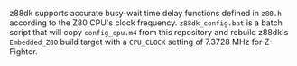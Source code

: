 z88dk supports accurate busy-wait time delay functions defined in `z80.h` according to the Z80 CPU's clock frequency. `z88dk_config.bat` is a batch script that will copy `config_cpu.m4` from this repository and rebuild z88dk's `Embedded_Z80` build target with a `CPU_CLOCK` setting of 7.3728 MHz for Z-Fighter.